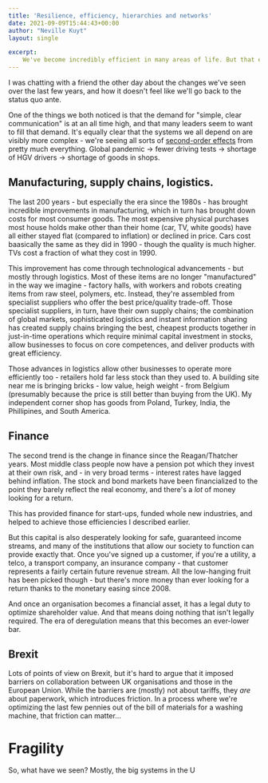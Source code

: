 ```yaml
---
title: 'Resilience, efficiency, hierarchies and networks'
date: 2021-09-09T15:44:43+00:00
author: "Neville Kuyt"
layout: single

excerpt:
    We've become incredibly efficient in many areas of life. But that efficiency comes at the cost of resilience. How can we adapt?
---
```


I was chatting with a friend the other day about the changes we've seen over the last few years, and how it doesn't feel like we'll go back to the status quo ante.

One of the things we both noticed is that the demand for "simple, clear communication" is at an all time high, and that many leaders seem to want to fill that demand. It's equally clear that the systems we all depend on are visibly more complex - we're seeing all sorts of [second-order effects](https://jamesstuber.com/second-order-effects/) from pretty much everything. Global pandemic -> fewer driving tests -> shortage of HGV drivers -> shortage of goods in shops.

## Manufacturing, supply chains, logistics.

The last 200 years - but especially the era since the 1980s - has brought incredible improvements in manufacturing, which in turn has brought down costs for most consumer goods. The most expensive physical purchases most house holds make other than their home (car, TV, white goods) have all either stayed flat (compared to inflation) or declined in price. Cars cost baasically the same as they did in 1990 - though the quality is much higher. TVs cost a fraction of what they cost in 1990.

This improvement has come through technological advancements - but mostly through logistics. Most of these items are no longer "manufactured" in the way we imagine - factory halls, with workers and robots creating items from raw steel, polymers, etc. Instead, they're assembled from specialist suppliers who offer the best price/quality trade-off. Those specialist suppliers, in turn, have their own supply chains; the combination of global markets, sophisticated logistics and instant information sharing has created supply chains bringing the best, cheapest products together in just-in-time operations which require minimal capital investment in stocks, allow businesses to focus on core competences, and deliver products with great efficiency.

Those advances in logistics allow other businesses to operate more efficiently too - retailers hold far less stock than they used to. A building site near me is bringing bricks - low value, heigh weight - from Belgium (presumably because the price is still better than buying from the UK). My independent corner shop has goods from Poland, Turkey, India, the Phillipines, and South America. 

## Finance

The second trend is the change in finance since the Reagan/Thatcher years. Most middle class people now have a pension pot which they invest at their own risk, and - in very broad terms - interest rates have lagged behind inflation. The stock and bond markets have been financialized to the point they barely reflect the real economy, and there's a _lot_ of money looking for a return.

This has provided finance for start-ups, funded whole new industries, and helped to achieve those efficiencies I described earlier.

But this capital is also desperately looking for safe, guaranteed income streams, and many of the institutions that allow our society to function can provide exactly that. Once you've signed up a customer, if you're a utility, a telco, a transport company, an insurance company - that customer represents a fairly certain future revenue stream. All the low-hanging fruit has been picked though - but there's more money than ever looking for a return thanks to the monetary easing since 2008.

And once an organisation becomes a financial asset, it has a legal duty to optimize shareholder value. And that means doing nothing that isn't legally required. The era of deregulation means that this becomes an ever-lower bar.

## Brexit

Lots of points of view on Brexit, but it's hard to argue that it imposed barriers on collaboration between UK organisations and those in the European Union. While the barriers are (mostly) not about tariffs, they _are_ about paperwork, which introduces friction. In a process where we're optimizing the last few pennies out of the bill of materials for a washing machine, that friction can matter...

# Fragility

So, what have we seen? Mostly, the big systems in the U
